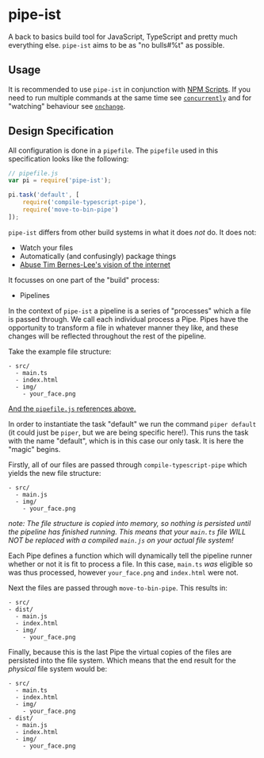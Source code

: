 # pipe-ist

A back to basics build tool for JavaScript, TypeScript and pretty much everything else. `pipe-ist` aims to be as "no bulls#%t" as possible.

## Usage

It is recommended to use `pipe-ist` in conjunction with [NPM Scripts](https://docs.npmjs.com/misc/scripts). If you need to run multiple commands at the same time see [`concurrently`](https://www.npmjs.com/package/concurrently) and for "watching" behaviour see [`onchange`](https://www.npmjs.com/package/onchange).

## Design Specification

All configuration is done in a `pipefile`. The `pipefile` used in this specification looks like the following:

```js
// pipefile.js
var pi = require('pipe-ist');

pi.task('default', [
    require('compile-typescript-pipe'),
    require('move-to-bin-pipe')
]);
```

`pipe-ist` differs from other build systems in what it does *not* do. It does not:

- Watch your files
- Automatically (and confusingly) package things
- [Abuse Tim Bernes-Lee's vision of the internet](https://defaultnamehere.tumblr.com/post/139351766005/graphing-when-your-facebook-friends-are-awake)

It focusses on one part of the "build" process:

- Pipelines

In the context of `pipe-ist` a pipeline is a series of "processes" which a file is passed through. We call each individual process a Pipe. Pipes have the opportunity to transform a file in whatever manner they like, and these changes will be reflected throughout the rest of the pipeline.

Take the example file structure:

```
- src/
  - main.ts
  - index.html
  - img/
    - your_face.png
```

[And the `pipefile.js` references above.](#design-specification)

In order to instantiate the task "default" we run the command `piper default` (it could just be `piper`, but we are being specific here!). This runs the task with the name "default", which is in this case our only task. It is here the "magic" begins.

Firstly, all of our files are passed through `compile-typescript-pipe` which yields the new file structure:

```
- src/
  - main.js
  - img/
    - your_face.png
```

*note: The file structure is copied into memory, so nothing is persisted until the pipeline has finished running. This means that your `main.ts` file WILL NOT be replaced with a compiled `main.js` on your actual file system!*

Each Pipe defines a function which will dynamically tell the pipeline runner whether or not it is fit to process a file. In this case, `main.ts` *was* eligible so was thus processed, however `your_face.png` and `index.html` were not.

Next the files are passed through `move-to-bin-pipe`. This results in:

```
- src/
- dist/
  - main.js
  - index.html
  - img/
    - your_face.png
```

Finally, because this is the last Pipe the virtual copies of the files are persisted into the file system. Which means that the end result for the *physical* file system would be:

```
- src/
  - main.ts
  - index.html
  - img/
    - your_face.png
- dist/
  - main.js
  - index.html
  - img/
    - your_face.png
```
